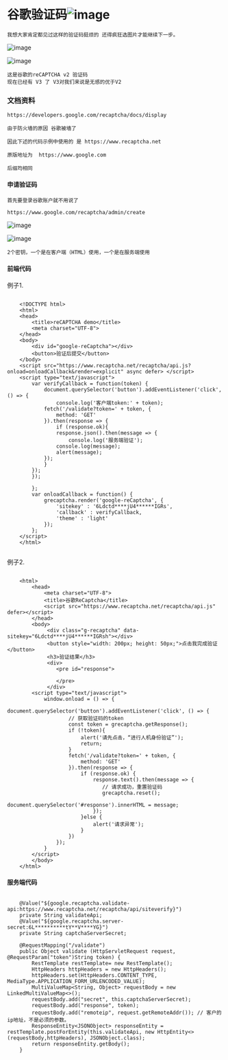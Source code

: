 # 谷歌验证码![image](https://github.com/xx13295/wxm/blob/master/images/o.png?raw=true)


	我想大家肯定都见过这样的验证码挺烦的 还得疯狂选图片才能继续下一步。
	
![image](https://github.com/xx13295/MD-Note/blob/master/reCAPTCHA/img/yanzhengma-1.png?raw=true)
	
![image](https://github.com/xx13295/MD-Note/blob/master/reCAPTCHA/img/yanzhengma-2.png?raw=true)
	
	
	这是谷歌的reCAPTCHA v2 验证码
	现在已经有 V3 了 V3对我们来说是无感的优于V2
	


### 文档资料

	
	https://developers.google.com/recaptcha/docs/display

	由于防火墙的原因 谷歌被墙了
	
	因此下述的代码示例中使用的 是 https://www.recaptcha.net
	
	原版地址为  https://www.google.com 
	
	后缀均相同 
	

	
#### 申请验证码 

	首先要登录谷歌账户就不用说了
	
	https://www.google.com/recaptcha/admin/create 
	
![image](https://github.com/xx13295/MD-Note/blob/master/reCAPTCHA/img/yanzhengma-3.png?raw=true)

![image](https://github.com/xx13295/MD-Note/blob/master/reCAPTCHA/img/yanzhengma-4.png?raw=true)

	2个密钥，一个是在客户端（HTML）使用，一个是在服务端使用

#### 前端代码

例子1.

```

	<!DOCTYPE html>
	<html>
	<head>
	    <title>reCAPTCHA demo</title>
	    <meta charset="UTF-8">
	</head>
	<body>
	    <div id="google-reCaptcha"></div>
	    <button>验证后提交</button>
	</body>
	<script src="https://www.recaptcha.net/recaptcha/api.js?onload=onloadCallback&render=explicit" async defer> </script>
	<script type="text/javascript">
	    var verifyCallback = function(token) {
	        document.querySelector('button').addEventListener('click', () => {
	            console.log('客户端token:' + token);
	        fetch('/validate?token=' + token, {
	            method: 'GET'
	        }).then(response => {
	            if (response.ok){
	            response.json().then(message => {
	                console.log('服务端验证');
	            console.log(message);
	            alert(message);
	        });
	        }
	    });
	    });
	
	    };
	    var onloadCallback = function() {
	        grecaptcha.render('google-reCaptcha', {
	            'sitekey' : '6Ldctd****jU4******IGRs',
	            'callback' : verifyCallback,
	            'theme' : 'light'
	        });
	    };
	</script>
	</html>
	
```	
 例子2.

```

	<html>
		<head>
			<meta charset="UTF-8">
			<title>谷歌ReCaptcha</title>
	        <script src="https://www.recaptcha.net/recaptcha/api.js" defer></script>
		</head>
		<body>
	         <div class="g-recaptcha" data-sitekey="6Ldctd****jU4******IGRsh"></div>
	         <button style="width: 200px; height: 50px;">点击我完成验证</button>
	         <h3>验证结果</h3>
	         <div>
	            <pre id="response">
	
	            </pre>
	         </div>
		<script type="text/javascript">
	        window.onload = () => {
	            document.querySelector('button').addEventListener('click', () => {
	                // 获取验证码的token
	                const token = grecaptcha.getResponse();
	                if (!token){
	                    alert('请先点击，“进行人机身份验证”');
	                    return;
	                }
	                fetch('/validate?token=' + token, {
	                    method: 'GET'
	                }).then(response => {
	                    if (response.ok) {
	                        response.text().then(message => {
	                           // 请求成功，重置验证码
	                           grecaptcha.reset();
	                           document.querySelector('#response').innerHTML = message;
	                        });
	                    }else {
	                        alert('请求异常');
	                    }
	                })
	            });
	        }
		</script>
		</body>
	</html>

```
#### 服务端代码

```
	
	@Value("${google.recaptcha.validate-api:https://www.recaptcha.net/recaptcha/api/siteverify}")
	private String validateApi;
	@Value("${google.recaptcha.server-secret:6L**********tY**V****YG}")
	private String captchaServerSecret;
	
	@RequestMapping("/validate")
	public Object validate (HttpServletRequest request, @RequestParam("token")String token) {
		RestTemplate restTemplate= new RestTemplate();
		HttpHeaders httpHeaders = new HttpHeaders();
		httpHeaders.set(HttpHeaders.CONTENT_TYPE, MediaType.APPLICATION_FORM_URLENCODED_VALUE);
		MultiValueMap<String, Object> requestBody = new LinkedMultiValueMap<>();
		requestBody.add("secret", this.captchaServerSecret);
		requestBody.add("response", token);
		requestBody.add("remoteip", request.getRemoteAddr()); // 客户的ip地址，不是必须的参数。
		ResponseEntity<JSONObject> responseEntity = restTemplate.postForEntity(this.validateApi, new HttpEntity<>(requestBody,httpHeaders), JSONObject.class);
		return responseEntity.getBody();
	}

```


